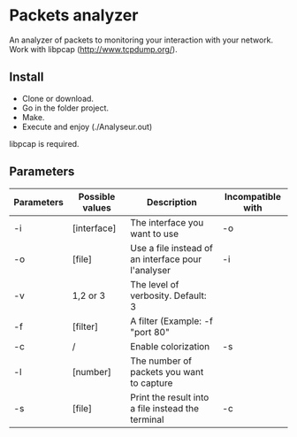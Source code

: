 # Packets analyzer
An analyzer of packets to monitoring your interaction with your network. Work with libpcap (http://www.tcpdump.org/).

## Install
  - Clone or download.
  - Go in the folder project.
  - Make.
  - Execute and enjoy (./Analyseur.out)
  
libpcap is required.

## Parameters

| Parameters     |  Possible values | Description   | Incompatible with |
| -------------  | ---------------- | ------------- | ----------------- |
| -i | [interface]     | The interface you want to use  | -o      |
| -o     | [file]     | Use a file instead of an interface pour l'analyser  | -i      |
| -v     | 1,2 or 3     | The level of verbosity. Default: 3  |      |
| -f     | [filter]     | A filter (Example: -f "port 80"  |      |
| -c  | /     | Enable colorization  | -s   |
| -l  | [number]     | The number of packets you want to capture  |   |
| -s  | [file]     | Print the result into a file instead the terminal |  -c |
